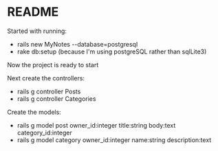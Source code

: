 # README

Started with running:
  - rails new MyNotes --database=postgresql
  - rake db:setup (because I'm using postgreSQL rather than sqlLite3)

Now the project is ready to start

Next create the controllers:
  - rails g controller Posts
  - rails g controller Categories

Create the models:
  - rails g model post owner_id:integer title:string body:text category_id:integer
  - rails g model category owner_id:integer name:string description:text
